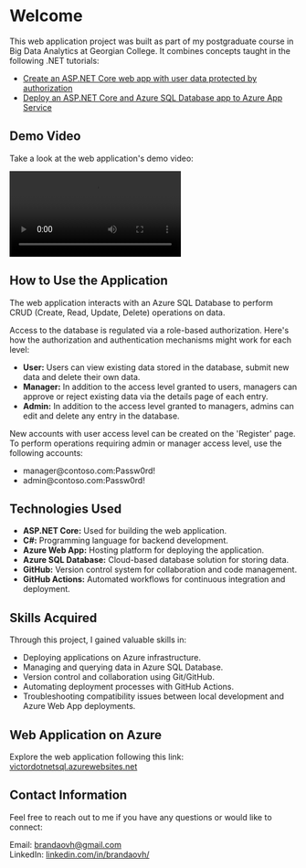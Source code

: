 <h1>Welcome</h1>
<p>This web application project was built as part of my postgraduate course in Big Data Analytics at Georgian College. It combines concepts taught in the following .NET tutorials:</p>
<ul>
    <li><a target="_blank" rel="noopener noreferrer" href="https://learn.microsoft.com/en-us/aspnet/core/security/authorization/secure-data?view=aspnetcore-8.0">Create an ASP.NET Core web app with user data protected by authorization</a></li>
    <li><a target="_blank" rel="noopener noreferrer" href="https://learn.microsoft.com/en-us/azure/app-service/tutorial-dotnetcore-sqldb-app">Deploy an ASP.NET Core and Azure SQL Database app to Azure App Service</a></li>
</ul>
<h2>Demo Video</h2>
<p>Take a look at the web application's demo video:</p>
<video controls>
    <source src="/videos/demo.mp4" type="video/mp4">
    Your browser does not support the video tag.
</video>
<h2>How to Use the Application</h2>
<p>The web application interacts with an Azure SQL Database to perform CRUD (Create, Read, Update, Delete) operations on data.</p>
<p>Access to the database is regulated via a role-based authorization. Here's how the authorization and authentication mechanisms might work for each level:</p>
<ul>
    <li><strong>User:</strong> Users can view existing data stored in the database, submit new data and delete their own data.</li>
    <li><strong>Manager:</strong> In addition to the access level granted to users, managers can approve or reject existing data via the details page of each entry.</li>
    <li><strong>Admin:</strong> In addition to the access level granted to managers, admins can edit and delete any entry in the database.</li>
</ul>
<p>New accounts with user access level can be created on the 'Register' page. To perform operations requiring admin or manager access level, use the following accounts:</p>
<ul>
    <li>manager@contoso.com:Passw0rd!</li>
    <li>admin@contoso.com:Passw0rd!</li>
</ul>
<h2>Technologies Used</h2>
<ul>
    <li><strong>ASP.NET Core:</strong> Used for building the web application.</li>
    <li><strong>C#:</strong> Programming language for backend development.</li>
    <li><strong>Azure Web App:</strong> Hosting platform for deploying the application.</li>
    <li><strong>Azure SQL Database:</strong> Cloud-based database solution for storing data.</li>
    <li><strong>GitHub:</strong> Version control system for collaboration and code management.</li>
    <li><strong>GitHub Actions:</strong> Automated workflows for continuous integration and deployment.</li>
</ul>
<h2>Skills Acquired</h2>
<p>Through this project, I gained valuable skills in:</p>
<ul>
    <li>Deploying applications on Azure infrastructure.</li>
    <li>Managing and querying data in Azure SQL Database.</li>
    <li>Version control and collaboration using Git/GitHub.</li>
    <li>Automating deployment processes with GitHub Actions.</li>
    <li>Troubleshooting compatibility issues between local development and Azure Web App deployments.</li>
</ul>
<h2>Web Application on Azure</h2>
<p>Explore the web application following this link:<br><a target="_blank" rel="noopener noreferrer" href="https://victordotnetsql.azurewebsites.net">victordotnetsql.azurewebsites.net</a></p></p>
<h2>Contact Information</h2>
<p>Feel free to reach out to me if you have any questions or would like to connect:</p>
<p>Email: <a href="mailto:brandaovh@gmail.com">brandaovh@gmail.com</a><br>LinkedIn: <a target="_blank" rel="noopener noreferrer" href="https://www.linkedin.com/in/brandaovh/">linkedin.com/in/brandaovh/</a></p>
